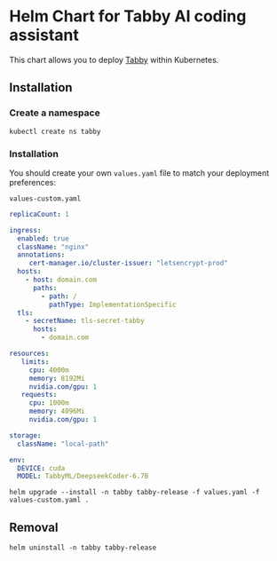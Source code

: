 # Helm Chart for Tabby AI coding assistant

This chart allows you to deploy [Tabby](https://github.com/TabbyML/tabby) within Kubernetes.

## Installation

### Create a namespace
```shell
kubectl create ns tabby
```

### Installation

You should create your own `values.yaml` file to match your deployment preferences:

`values-custom.yaml`
```yaml
replicaCount: 1

ingress:
  enabled: true
  className: "nginx"
  annotations:
     cert-manager.io/cluster-issuer: "letsencrypt-prod"
  hosts:
    - host: domain.com
      paths:
        - path: /
          pathType: ImplementationSpecific
  tls:
    - secretName: tls-secret-tabby
      hosts:
        - domain.com

resources:
   limits:
     cpu: 4000m
     memory: 8192Mi
     nvidia.com/gpu: 1
   requests:
     cpu: 1000m
     memory: 4096Mi
     nvidia.com/gpu: 1

storage:
  className: "local-path"

env:
  DEVICE: cuda
  MODEL: TabbyML/DeepseekCoder-6.7B
```

```shell
helm upgrade --install -n tabby tabby-release -f values.yaml -f values-custom.yaml .
```



## Removal

```shell
helm uninstall -n tabby tabby-release
```